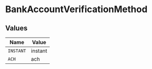 # BankAccountVerificationMethod


## Values

| Name      | Value     |
| --------- | --------- |
| `INSTANT` | instant   |
| `ACH`     | ach       |